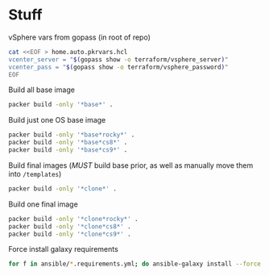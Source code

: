 # Stuff

vSphere vars from gopass (in root of repo)

```sh
cat <<EOF > home.auto.pkrvars.hcl
vcenter_server = "$(gopass show -o terraform/vsphere_server)"
vcenter_pass = "$(gopass show -o terraform/vsphere_password)"
EOF
```

Build all base image

```sh
packer build -only '*base*' .
```

Build just one OS base image

```sh
packer build -only '*base*rocky*' .
packer build -only '*base*cs8*' .
packer build -only '*base*cs9*' .
```

Build final images (*MUST* build base prior, as well as manually move them into `/templates`)

```sh
packer build -only '*clone*' .
```

Build one final image

```sh
packer build -only '*clone*rocky*' .
packer build -only '*clone*cs8*' .
packer build -only '*clone*cs9*' .
```

Force install galaxy requirements

```sh
for f in ansible/*.requirements.yml; do ansible-galaxy install --force -r "$f"; done
```
